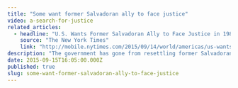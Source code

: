```yaml
---
title: "Some want former Salvadoran ally to face justice"
video: a-search-for-justice
related_articles:
  - headline: "U.S. Wants Former Salvadoran Ally to Face Justice in 1989 Massacre"
    source: "The New York Times"
    link: "http://mobile.nytimes.com/2015/09/14/world/americas/us-wants-former-salvadoran-ally-to-face-justice-in-1989-massacre.html?_r=0"
description: "The government has gone from resettling former Salvadoran military allies in the US, to prosecuting them. The most famous case involves the murder of 4 American nuns."
date: 2015-09-15T16:05:00.000Z
published: true
slug: some-want-former-salvadoran-ally-to-face-justice
---
```


